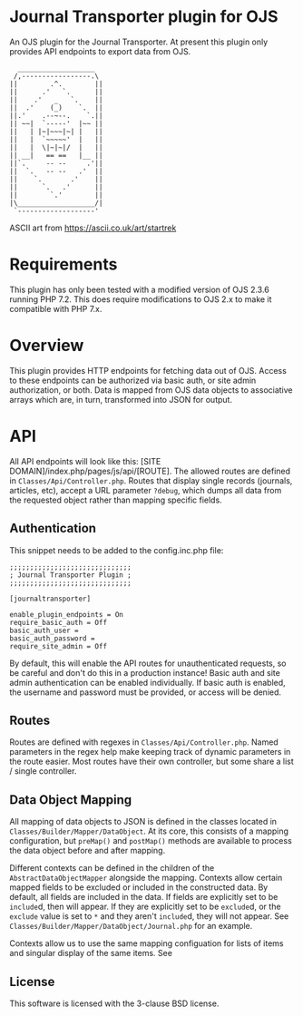 # Journal Transporter plugin for OJS

An OJS plugin for the Journal Transporter. At present this plugin only provides API endpoints to export data from OJS.

```
  ___________________
 /,-----------------.\
||        .^.        ||
||      .'   `.      ||
||    .'   _   `.    ||
||  .'    (_)    `.  ||
||.'    .--~--.    `.||
|| ~~|  `-----'  |~~ ||
||   | |~|~~~|~| |   ||
||   |  `~~~~~'  |   ||
||   |  \|~|~|/  |   ||
|| __|   == ==   |__ ||
||`.     -- --     .'||
||  `.   -- --   .'  ||
||    `.       .'    ||
||      `.   .'      ||
||        `.'        ||
|\___________________/|
 `-------------------'
```
ASCII art from https://ascii.co.uk/art/startrek

# Requirements

This plugin has only been tested with a modified version of OJS 2.3.6 running PHP 7.2. This does require modifications
to OJS 2.x to make it compatible with PHP 7.x. 

# Overview

This plugin provides HTTP endpoints for fetching data out of OJS. Access to these endpoints can be authorized via basic
auth, or site admin authorization, or both. Data is mapped from OJS data objects to associative arrays which are, in 
turn, transformed into JSON for output.

# API

All API endpoints will look like this: [SITE DOMAIN]/index.php/pages/js/api/[ROUTE]. The allowed routes are
defined in `Classes/Api/Controller.php`. Routes that display single records (journals, articles, etc), accept a URL
parameter `?debug`, which dumps all data from the requested object rather than mapping specific fields.

## Authentication

This snippet needs to be added to the config.inc.php file:

```
;;;;;;;;;;;;;;;;;;;;;;;;;;;;;;
; Journal Transporter Plugin ;
;;;;;;;;;;;;;;;;;;;;;;;;;;;;;;

[journaltransporter]

enable_plugin_endpoints = On
require_basic_auth = Off
basic_auth_user =
basic_auth_password =
require_site_admin = Off
```

By default, this will enable the API routes for unauthenticated requests, so be careful and don't do this in a production
instance! Basic auth and site admin authentication can be enabled individually. If basic auth is enabled, the username
and password must be provided, or access will be denied.

## Routes

Routes are defined with regexes in `Classes/Api/Controller.php`. Named parameters in the regex help make keeping track
of dynamic parameters in the route easier. Most routes have their own controller, but some share a list / single
controller.

## Data Object Mapping

All mapping of data objects to JSON is defined in the classes located in `Classes/Builder/Mapper/DataObject`. At its
core, this consists of a mapping configuration, but `preMap()` and  `postMap()` methods are available to process the 
data object before and after mapping.

Different contexts can be defined in the children of the `AbstractDataObjectMapper` alongside the mapping. Contexts
allow certain mapped fields to be excluded or included in the constructed data. By default, all fields are included
in the data. If fields are explicitly set to be `include`d, then will appear. If they are explicitly set to be 
`exclude`d, or the `exclude` value is set to `*` and they aren't `include`d, they will not appear.
See `Classes/Builder/Mapper/DataObject/Journal.php` for an example.

Contexts allow us to use the same mapping configuation for lists of items and singular display of the same items. See

## License

This software is licensed with the 3-clause BSD license.